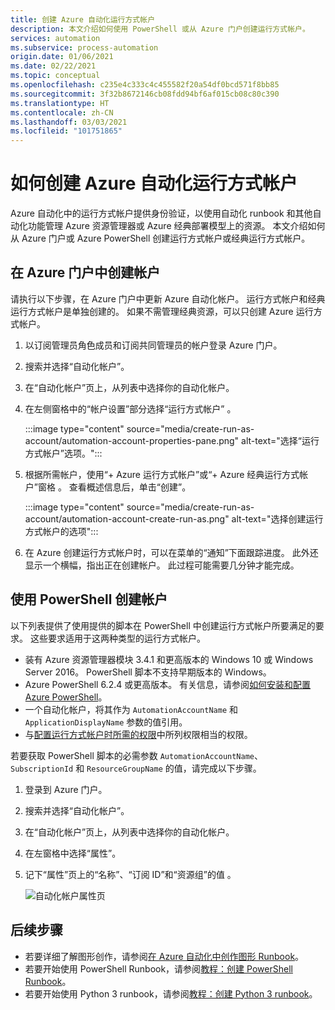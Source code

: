 ```yaml
---
title: 创建 Azure 自动化运行方式帐户
description: 本文介绍如何使用 PowerShell 或从 Azure 门户创建运行方式帐户。
services: automation
ms.subservice: process-automation
origin.date: 01/06/2021
ms.date: 02/22/2021
ms.topic: conceptual
ms.openlocfilehash: c235e4c333c4c455582f20a54df0bcd571f8bb85
ms.sourcegitcommit: 3f32b8672146cb08fdd94bf6af015cb08c80c390
ms.translationtype: HT
ms.contentlocale: zh-CN
ms.lasthandoff: 03/03/2021
ms.locfileid: "101751865"
---
```

# <a name="how-to-create-an-azure-automation-run-as-account"></a>如何创建 Azure 自动化运行方式帐户

Azure 自动化中的运行方式帐户提供身份验证，以使用自动化 runbook 和其他自动化功能管理 Azure 资源管理器或 Azure 经典部署模型上的资源。 本文介绍如何从 Azure 门户或 Azure PowerShell 创建运行方式帐户或经典运行方式帐户。

## <a name="create-account-in-azure-portal"></a>在 Azure 门户中创建帐户

请执行以下步骤，在 Azure 门户中更新 Azure 自动化帐户。 运行方式帐户和经典运行方式帐户是单独创建的。 如果不需管理经典资源，可以只创建 Azure 运行方式帐户。

1. 以订阅管理员角色成员和订阅共同管理员的帐户登录 Azure 门户。

2. 搜索并选择“自动化帐户”。

3. 在“自动化帐户”页上，从列表中选择你的自动化帐户。

4. 在左侧窗格中的“帐户设置”部分选择“运行方式帐户” 。

    :::image type="content" source="media/create-run-as-account/automation-account-properties-pane.png" alt-text="选择“运行方式帐户”选项。":::

5. 根据所需帐户，使用“+ Azure 运行方式帐户”或“+ Azure 经典运行方式帐户”窗格 。 查看概述信息后，单击“创建”。

    :::image type="content" source="media/create-run-as-account/automation-account-create-run-as.png" alt-text="选择创建运行方式帐户的选项":::

6. 在 Azure 创建运行方式帐户时，可以在菜单的“通知”下面跟踪进度。 此外还显示一个横幅，指出正在创建帐户。 此过程可能需要几分钟才能完成。

## <a name="create-account-using-powershell"></a>使用 PowerShell 创建帐户

以下列表提供了使用提供的脚本在 PowerShell 中创建运行方式帐户所要满足的要求。 这些要求适用于这两种类型的运行方式帐户。

* 装有 Azure 资源管理器模块 3.4.1 和更高版本的 Windows 10 或 Windows Server 2016。 PowerShell 脚本不支持早期版本的 Windows。
* Azure PowerShell 6.2.4 或更高版本。 有关信息，请参阅[如何安装和配置 Azure PowerShell](https://docs.microsoft.com/powershell/azure/install-az-ps)。
* 一个自动化帐户，将其作为 `AutomationAccountName` 和 `ApplicationDisplayName` 参数的值引用。
* 与[配置运行方式帐户时所需的权限](automation-security-overview.md#permissions)中所列权限相当的权限。

若要获取 PowerShell 脚本的必需参数 `AutomationAccountName`、`SubscriptionId` 和 `ResourceGroupName` 的值，请完成以下步骤。

1. 登录到 Azure 门户。

1. 搜索并选择“自动化帐户”。

1. 在“自动化帐户”页上，从列表中选择你的自动化帐户。

1. 在左窗格中选择“属性”。

1. 记下“属性”页上的“名称”、“订阅 ID”和“资源组”的值   。

   ![自动化帐户属性页](media/create-run-as-account/automation-account-properties.png)

## <a name="next-steps"></a>后续步骤

* 若要详细了解图形创作，请参阅[在 Azure 自动化中创作图形 Runbook](automation-graphical-authoring-intro.md)。
* 若要开始使用 PowerShell Runbook，请参阅[教程：创建 PowerShell Runbook](learn/automation-tutorial-runbook-textual-powershell.md)。
* 若要开始使用 Python 3 runbook，请参阅[教程：创建 Python 3 runbook](learn/automation-tutorial-runbook-textual-python-3.md)。